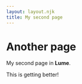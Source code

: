 ```yaml
---
layout: layout.njk
title: My second page
---
```

# Another page

My second page in **Lume**.

This is getting better!